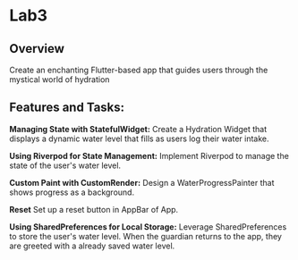 # Lab3 

## Overview
Create an enchanting Flutter-based app that guides users through the mystical world of hydration


## Features and Tasks:
**Managing State with StatefulWidget:**
Create a Hydration Widget that displays a dynamic water level that fills as users log their water intake.

**Using Riverpod for State Management:**
Implement Riverpod to manage the state of the user's water level. 

**Custom Paint with CustomRender:**
Design a WaterProgressPainter that shows progress as a background.

**Reset**
Set up a reset button in AppBar of App.

**Using SharedPreferences for Local Storage:**
Leverage SharedPreferences to store the user's water level. When the guardian returns to the app, they are greeted with a already saved water level.
